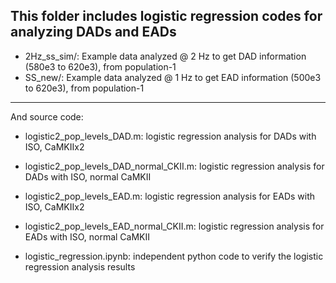 

## This folder includes logistic regression codes for analyzing DADs and EADs


 - 2Hz_ss_sim/: Example data analyzed @ 2 Hz to get DAD information (580e3 to 620e3), from population-1
 - SS_new/: Example  data analyzed @ 1 Hz to get EAD information (500e3 to 620e3), from population-1  
 --- 

 And source code:

 * logistic2_pop_levels_DAD.m: logistic regression analysis for DADs with ISO, CaMKIIx2
 * logistic2_pop_levels_DAD_normal_CKII.m: logistic regression analysis for DADs with ISO, normal CaMKII
 
 * logistic2_pop_levels_EAD.m: logistic regression analysis for EADs with ISO, CaMKIIx2
 * logistic2_pop_levels_EAD_normal_CKII.m: logistic regression analysis for EADs with ISO, normal CaMKII
 
 * logistic_regression.ipynb: independent python code to verify the logistic regression analysis results
